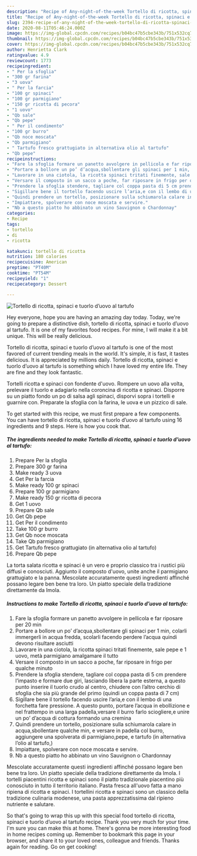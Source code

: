 ```yaml
---
description: "Recipe of Any-night-of-the-week Tortello di ricotta, spinaci e tuorlo d’uovo al tartufo"
title: "Recipe of Any-night-of-the-week Tortello di ricotta, spinaci e tuorlo d’uovo al tartufo"
slug: 2394-recipe-of-any-night-of-the-week-tortello-di-ricotta-spinaci-e-tuorlo-duovo-al-tartufo
date: 2020-08-11T05:46:24.000Z
image: https://img-global.cpcdn.com/recipes/b04bc47b5cbe343b/751x532cq70/tortello-di-ricotta-spinaci-e-tuorlo-duovo-al-tartufo-recipe-main-photo.jpg
thumbnail: https://img-global.cpcdn.com/recipes/b04bc47b5cbe343b/751x532cq70/tortello-di-ricotta-spinaci-e-tuorlo-duovo-al-tartufo-recipe-main-photo.jpg
cover: https://img-global.cpcdn.com/recipes/b04bc47b5cbe343b/751x532cq70/tortello-di-ricotta-spinaci-e-tuorlo-duovo-al-tartufo-recipe-main-photo.jpg
author: Henrietta Clark
ratingvalue: 4.9
reviewcount: 1773
recipeingredient:
- " Per la sfoglia"
- "300 gr farina"
- "3 uova"
- " Per la farcia"
- "100 gr spinaci"
- "100 gr parmigiano"
- "150 gr ricotta di pecora"
- "1 uovo"
- "Qb sale"
- "Qb pepe"
- " Per il condimento"
- "100 gr burro"
- "Qb noce moscata"
- "Qb parmigiano"
- " Tartufo fresco grattugiato in alternativa olio al tartufo"
- "Qb pepe"
recipeinstructions:
- "Fare la sfoglia formare un panetto avvolgere in pellicola e far riposare per 20 min"
- "Portare a bollore un po’ d’acqua,sbollentare gli spinaci per 1 min, colarli immergerli in acqua fredda, scolarli facendo perdere l’acqua quindi devono risultare asciutti"
- "Lavorare in una ciotola, la ricotta spinaci tritati finemente, sale pepe e 1 uovo, metà parmigiano amalgamare il tutto"
- "Versare il composto in un sacco a poche, far riposare in frigo per qualche minuto"
- "Prendere la sfoglia stendere, tagliare col coppa pasta di 5 cm prendere l’impasto e formare due giri, lasciando libera la parte esterna, a questo punto inserire il tuorlo crudo al centro, chiudere con l’altro cerchio di sfoglia che sia più grande del primo (quindi un coppa pasta di 7 cm)"
- "Sigillare bene il tortello facendo uscire l’aria,e con il lembo di una forchetta fare pressione. A questo punto, portare l’acqua in ebollizione e nel frattempo in una larga padella,versare il burro farlo sciogliere,e unire un po’ d’acqua di cottura formando una cremina"
- "Quindi prendere un tortello, posizionare sulla schiumarola calare in acqua,sbollentare qualche min, e versare in padella col burro, aggiungere una spolverata di parmigiano,pepe, e tartufo (in alternativa l’olio al tartufo,)"
- "Impiattare, spolverare con noce moscata e servire."
- "Nb a questo piatto ho abbinato un vino Sauvignon o Chardonnay"
categories:
- Recipe
tags:
- tortello
- di
- ricotta

katakunci: tortello di ricotta 
nutrition: 180 calories
recipecuisine: American
preptime: "PT40M"
cooktime: "PT54M"
recipeyield: "1"
recipecategory: Dessert

---
```



![Tortello di ricotta, spinaci e tuorlo d’uovo al tartufo](https://img-global.cpcdn.com/recipes/b04bc47b5cbe343b/751x532cq70/tortello-di-ricotta-spinaci-e-tuorlo-duovo-al-tartufo-recipe-main-photo.jpg)

Hey everyone, hope you are having an amazing day today. Today, we're going to prepare a distinctive dish, tortello di ricotta, spinaci e tuorlo d’uovo al tartufo. It is one of my favorites food recipes. For mine, I will make it a bit unique. This will be really delicious.

Tortello di ricotta, spinaci e tuorlo d’uovo al tartufo is one of the most favored of current trending meals in the world. It's simple, it is fast, it tastes delicious. It is appreciated by millions daily. Tortello di ricotta, spinaci e tuorlo d’uovo al tartufo is something which I have loved my entire life. They are fine and they look fantastic.

Tortelli ricotta e spinaci con fondente d&#39;uovo. Rompere un uovo alla volta, prelevare il tuorlo e adagiarlo nella coroncina di ricotta e spinaci. Disporre su un piatto fondo un po di salsa agli spinaci, disporvi sopra i tortelli e guarnire con. Preparate la sfoglia con la farina, le uova e un pizzico di sale.


To get started with this recipe, we must first prepare a few components. You can have tortello di ricotta, spinaci e tuorlo d’uovo al tartufo using 16 ingredients and 9 steps. Here is how you cook that.

<!--inarticleads1-->

##### The ingredients needed to make Tortello di ricotta, spinaci e tuorlo d’uovo al tartufo:

1. Prepare  Per la sfoglia
1. Prepare 300 gr farina
1. Make ready 3 uova
1. Get  Per la farcia
1. Make ready 100 gr spinaci
1. Prepare 100 gr parmigiano
1. Make ready 150 gr ricotta di pecora
1. Get 1 uovo
1. Prepare Qb sale
1. Get Qb pepe
1. Get  Per il condimento
1. Take 100 gr burro
1. Get Qb noce moscata
1. Take Qb parmigiano
1. Get  Tartufo fresco grattugiato (in alternativa olio al tartufo)
1. Prepare Qb pepe


La torta salata ricotta e spinaci è un vero e proprio classico tra i rustici più diffusi e conosciuti. Aggiunto il composto d&#39;uovo, unite anche il parmigiano grattugiato e la panna. Mescolate accuratamente questi ingredienti affinché possano legare ben bene tra loro. Un piatto speciale della tradizione direttamente da Imola. 

<!--inarticleads2-->

##### Instructions to make Tortello di ricotta, spinaci e tuorlo d’uovo al tartufo:

1. Fare la sfoglia formare un panetto avvolgere in pellicola e far riposare per 20 min
1. Portare a bollore un po’ d’acqua,sbollentare gli spinaci per 1 min, colarli immergerli in acqua fredda, scolarli facendo perdere l’acqua quindi devono risultare asciutti
1. Lavorare in una ciotola, la ricotta spinaci tritati finemente, sale pepe e 1 uovo, metà parmigiano amalgamare il tutto
1. Versare il composto in un sacco a poche, far riposare in frigo per qualche minuto
1. Prendere la sfoglia stendere, tagliare col coppa pasta di 5 cm prendere l’impasto e formare due giri, lasciando libera la parte esterna, a questo punto inserire il tuorlo crudo al centro, chiudere con l’altro cerchio di sfoglia che sia più grande del primo (quindi un coppa pasta di 7 cm)
1. Sigillare bene il tortello facendo uscire l’aria,e con il lembo di una forchetta fare pressione. A questo punto, portare l’acqua in ebollizione e nel frattempo in una larga padella,versare il burro farlo sciogliere,e unire un po’ d’acqua di cottura formando una cremina
1. Quindi prendere un tortello, posizionare sulla schiumarola calare in acqua,sbollentare qualche min, e versare in padella col burro, aggiungere una spolverata di parmigiano,pepe, e tartufo (in alternativa l’olio al tartufo,)
1. Impiattare, spolverare con noce moscata e servire.
1. Nb a questo piatto ho abbinato un vino Sauvignon o Chardonnay


Mescolate accuratamente questi ingredienti affinché possano legare ben bene tra loro. Un piatto speciale della tradizione direttamente da Imola. I tortelli piacentini ricotta e spinaci sono il piatto tradizionale piacentino più conosciuto in tutto il territorio italiano. Pasta fresca all&#39;uovo fatta a mano ripiena di ricotta e spinaci. I tortellini ricotta e spinaci sono un classico della tradizione culinaria modenese, una pasta apprezzatissima dal ripieno nutriente e salutare. 

So that's going to wrap this up with this special food tortello di ricotta, spinaci e tuorlo d’uovo al tartufo recipe. Thank you very much for your time. I'm sure you can make this at home. There's gonna be more interesting food in home recipes coming up. Remember to bookmark this page in your browser, and share it to your loved ones, colleague and friends. Thanks again for reading. Go on get cooking!
